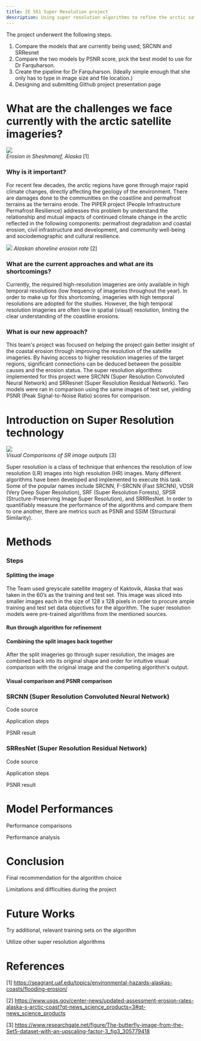 ```yaml
---
title: IE 561 Super Resolution project 
description: Using super resolution algorithms to refine the arctic satellite imageries
--- 
```


The project underwent the following steps.
1. Compare the models that are currently being used; SRCNN and SRResnet
2. Compare the two models by PSNR score, pick the best model to use for Dr Farquharson.
3. Create the pipeline for Dr Farquharson. (Ideally simple enough that she only has to type in image size and file location.)
4. Designing and submitting Github project presentation page


# What are the challenges we face currently with the arctic satellite imageries? 



![](https://seagrant.uaf.edu/topics/environmental-hazards-alaskas-coasts/flooding-erosion/images/mvc-009f.jpg)
<br />
_Erosion in Sheshmaref, Alaska_ [1]

### Why is it important?

For recent few decades, the arctic regions have gone through major rapid climate changes, directly affecting the geology of the environment. There are damages done to the communities on the coastline and permafrost terrains as the terrains erode. The PIPER project (People Infrastructure Permafrost Resilience) addresses this problem by understand the relationship and mutual impacts of continued climate change in the arctic reflected in the following components: permafrost degradation and coastal erosion, civil infrastructure and development, and community well-being and sociodemographic and cultural resilience.

![](https://prd-wret.s3.us-west-2.amazonaws.com/assets/palladium/production/s3fs-public/styles/full_width/public/thumbnails/image/GibbsRichmond2015_NorthSlopeShorelineChangeSM.jpg)
_Alaskan shoreline erosion rate_ [2]

### What are the current approaches and what are its shortcomings?

Currently, the required high-resolution imageries are only available in high temporal resolutions (low frequency of imageries throughout the year). In order to make up for this shortcoming, imageries with high temporal resolutions are adopted for the studies. However, the high temporal resolution imageries are often low in spatial (visual) resolution, limiting the clear understanding of the coastline erosions. 

### What is our new approach?

This team's project was focused on helping the project gain better insight of the coastal erosion through improving the resolution of the satellite imageries. By having access to higher resolution imageries of the target regions, significant connections can be deduced between the possible causes and the erosion status. The super resolution algorithms implemented for this project were SRCNN (Super Resolution Convoluted Neural Network) and SRResnet (Super Resolution Residual Network). Two models were ran in comparison using the same images of test set, yielding PSNR (Peak Signal-to-Noise Ratio) scores for comparison.



# Introduction on Super Resolution technology

![](https://www.researchgate.net/profile/Chen-Change-Loy/publication/305779418/figure/fig3/AS:390953274757123@1470221932952/The-butterfly-image-from-the-Set5-dataset-with-an-upscaling-factor-3.png)
<br />
_Visual Comparisons of SR image outputs_ [3]


Super resolution is a class of technique that enhences the resolution of low resolution (LR) images into high resolution (HR) images. Many different algorithms have been developed and implemented to execute this task. Some of the popular names include SRCNN, F-SRCNN (Fast SRCNN), VDSR (Very Deep Super Resolution), SRF (Super Resolution Forests), SPSR (Structure-Preserving Image Super Resolution), and SRRResNet. In order to quantifiably measure the performance of the algorithms and compare them to one another, there are metrics such as PSNR and SSIM (Structural Similarity).


# Methods

### Steps

#### Splitting the image

The Team used greyscale satellite imagery of Kaktovik, Alaska that was taken in the 60’s as the training and test set. This image was sliced into smaller images each in the size of 128 x 128 pixels in order to procure ample training and test set data objectives for the algorithm. The super resolution models were pre-trained algorithms from the mentioned sources.

#### Run through algorithm for refinement



#### Combining the split images back together

After the split imageries go through super resolution, the images are combined back into its original shape and order for intuitive visual comparison with the original image and the competing algorithm's output.

#### Visual comparison and PSNR comparison



### SRCNN (Super Resolution Convoluted Neural Network)

Code source

Application steps

PSNR result

### SRResNet (Super Resolution Residual Network)

Code source

Application steps

PSNR result


# Model Performances

Performance comparisons

Performance analysis

# Conclusion

Final recommendation for the algorithm choice

Limitations and difficulties during the project


# Future Works

Try additional, relevant training sets on the algorithm

Utilize other super resolution algorithms



# References
[1] https://seagrant.uaf.edu/topics/environmental-hazards-alaskas-coasts/flooding-erosion/

[2] https://www.usgs.gov/center-news/updated-assessment-erosion-rates-alaska-s-arctic-coast?qt-news_science_products=3#qt-news_science_products

[3] https://www.researchgate.net/figure/The-butterfly-image-from-the-Set5-dataset-with-an-upscaling-factor-3_fig3_305779418
